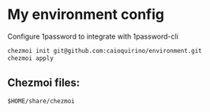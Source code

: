 # My environment config

Configure 1password to integrate with 1password-cli

```sh
chezmoi init git@github.com:caioquirino/environment.git
chezmoi apply
```

## Chezmoi files:

`$HOME/share/chezmoi`